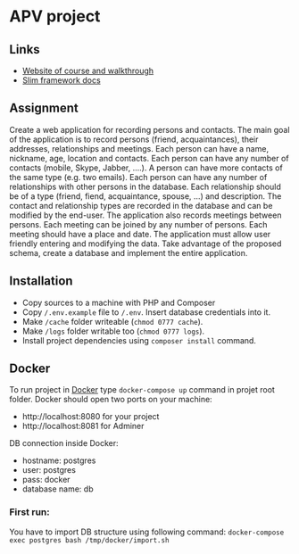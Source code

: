 # APV project

## Links
- [Website of course and walkthrough](http://akela.mendelu.cz/~lysek/tmwa/)
- [Slim framework docs](https://www.slimframework.com/docs/)

## Assignment
Create a web application for recording persons and contacts. The main goal of
the application is to record persons (friend, acquaintances), their addresses,
relationships and meetings. Each person can have a name, nickname, age, location
and contacts. Each person can have any number of contacts (mobile, Skype,
Jabber, ….). A person can have more contacts of the same type (e.g. two emails).
Each person can have any number of relationships with other persons in the
database. Each relationship should be of a type (friend, fiend, acquaintance,
spouse, …) and description. The contact and relationship types are recorded in
the database and can be modified by the end-user. The application also records
meetings between persons. Each meeting can be joined by any number of persons.
Each meeting should have a place and date. The application must allow user
friendly entering and modifying the data. Take advantage of the proposed schema,
create a database and implement the entire application.

## Installation
- Copy sources to a machine with PHP and Composer
- Copy `/.env.example` file to `/.env`. Insert database credentials into it.
- Make `/cache` folder writeable (`chmod 0777 cache`).
- Make `/logs` folder writable too (`chmod 0777 logs`).
- Install project dependencies using `composer install` command.

## Docker
To run project in [Docker](https://www.docker.com/) type `docker-compose up` command
in projet root folder. Docker should open two ports on your machine:

- http://localhost:8080 for your project
- http://localhost:8081 for Adminer

DB connection inside Docker:

- hostname: postgres
- user: postgres
- pass: docker
- database name: db

### First run:
You have to import DB structure using following command:
`docker-compose exec postgres bash /tmp/docker/import.sh`